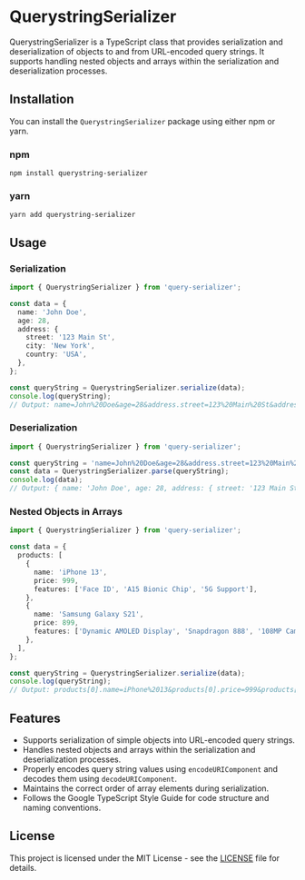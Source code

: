 # QuerystringSerializer

QuerystringSerializer is a TypeScript class that provides serialization and deserialization of objects to and from URL-encoded query strings. It supports handling nested objects and arrays within the serialization and deserialization processes.

## Installation

You can install the `QuerystringSerializer` package using either npm or yarn.

### npm

```shell
npm install querystring-serializer
```

### yarn

```shell
yarn add querystring-serializer
```

## Usage

### Serialization

```typescript
import { QuerystringSerializer } from 'query-serializer';

const data = {
  name: 'John Doe',
  age: 28,
  address: {
    street: '123 Main St',
    city: 'New York',
    country: 'USA',
  },
};

const queryString = QuerystringSerializer.serialize(data);
console.log(queryString);
// Output: name=John%20Doe&age=28&address.street=123%20Main%20St&address.city=New%20York&address.country=USA
```

### Deserialization

```typescript
import { QuerystringSerializer } from 'query-serializer';

const queryString = 'name=John%20Doe&age=28&address.street=123%20Main%20St&address.city=New%20York&address.country=USA';
const data = QuerystringSerializer.parse(queryString);
console.log(data);
// Output: { name: 'John Doe', age: 28, address: { street: '123 Main St', city: 'New York', country: 'USA' } }
```

### Nested Objects in Arrays

```typescript
import { QuerystringSerializer } from 'query-serializer';

const data = {
  products: [
    {
      name: 'iPhone 13',
      price: 999,
      features: ['Face ID', 'A15 Bionic Chip', '5G Support'],
    },
    {
      name: 'Samsung Galaxy S21',
      price: 899,
      features: ['Dynamic AMOLED Display', 'Snapdragon 888', '108MP Camera'],
    },
  ],
};

const queryString = QuerystringSerializer.serialize(data);
console.log(queryString);
// Output: products[0].name=iPhone%2013&products[0].price=999&products[0].features[0]=Face%20ID&products[0].features[1]=A15%20Bionic%20Chip&products[0].features[2]=5G%20Support&products[1].name=Samsung%20Galaxy%20S21&products[1].price=899&products[1].features[0]=Dynamic%20AMOLED%20Display&products[1].features[1]=Snapdragon%20888&products[1].features[2]=108MP%20Camera
```

## Features

- Supports serialization of simple objects into URL-encoded query strings.
- Handles nested objects and arrays within the serialization and deserialization processes.
- Properly encodes query string values using `encodeURIComponent` and decodes them using `decodeURIComponent`.
- Maintains the correct order of array elements during serialization.
- Follows the Google TypeScript Style Guide for code structure and naming conventions.

## License

This project is licensed under the MIT License - see the [LICENSE](LICENSE) file for details.
